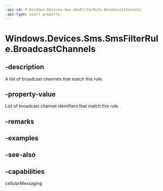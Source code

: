 ----api-id: P:Windows.Devices.Sms.SmsFilterRule.BroadcastChannels
-api-type: winrt property
---<!-- Property syntaxpublic Windows.Foundation.Collections.IVector<int> BroadcastChannels { get; }--># Windows.Devices.Sms.SmsFilterRule.BroadcastChannels## -descriptionA list of broadcast channels that match this rule.## -property-valueList of broadcast channel identifiers that match this rule.## -remarks## -examples## -see-also## -capabilitiescellularMessaging